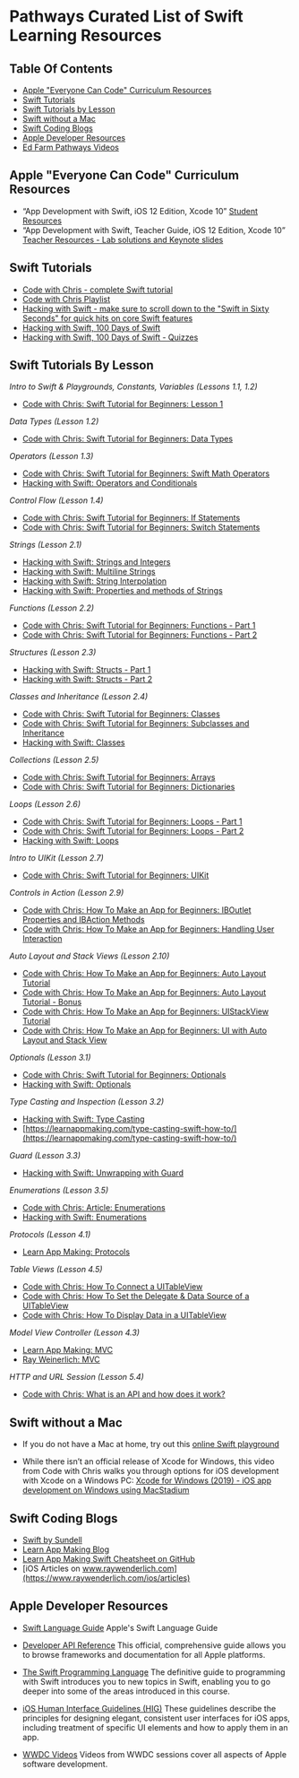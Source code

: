 # Pathways Curated List of Swift Learning Resources

## Table Of Contents

- [Apple "Everyone Can Code" Curriculum Resources](#ecc)
- [Swift Tutorials](#tutorials)
- [Swift Tutorials by Lesson](#tutorialsbylesson)
- [Swift without a Mac](#swiftnomac)
- [Swift Coding Blogs](#swiftblogs)
- [Apple Developer Resources](#appledev)
- [Ed Farm Pathways Videos](#edfarmvids)

## <a name="ecc"></a>Apple "Everyone Can Code" Curriculum Resources

- “App Development with Swift, iOS 12 Edition, Xcode 10” [Student Resources](http://education-static.apple.com/app-dev-swift/v2.7/resources/student.zip)
- “App Development with Swift, Teacher Guide, iOS 12 Edition, Xcode 10” [Teacher Resources - Lab solutions and Keynote slides](http://education-static.apple.com/app-dev-swift/v2.7/resources/teacher.zip)


## <a name="tutorials"></a>Swift Tutorials

- [Code with Chris - complete Swift tutorial](https://codewithchris.com/swift-tutorial-complete/)
- [Code with Chris Playlist](https://www.youtube.com/playlist?list=PLMRqhzcHGw1b89DXHOVA77ozWXWmuBkWX)
- [Hacking with Swift - make sure to scroll down to the "Swift in Sixty Seconds" for quick hits on core Swift features](https://www.hackingwithswift.com/videos)
- [Hacking with Swift, 100 Days of Swift](https://www.hackingwithswift.com/100)
- [Hacking with Swift, 100 Days of Swift - Quizzes](https://www.hackingwithswift.com/review#start)


## <a name="tutorialsbylesson"></a>Swift Tutorials By Lesson

_Intro to Swift & Playgrounds, Constants, Variables (Lessons 1.1, 1.2)_
- [Code with Chris: Swift Tutorial for Beginners: Lesson 1](https://youtu.be/ySa58y1SRy0)

_Data Types (Lesson 1.2)_
- [Code with Chris: Swift Tutorial for Beginners: Data Types](https://youtu.be/zcLMOTEDd8Y)

_Operators (Lesson 1.3)_
- [Code with Chris: Swift Tutorial for Beginners: Swift Math Operators](https://youtu.be/hWqx7p0TF3Q)
- [Hacking with Swift: Operators and Conditionals](https://www.hackingwithswift.com/100/3)

_Control Flow (Lesson 1.4)_
- [Code with Chris: Swift Tutorial for Beginners: If Statements](https://youtu.be/H_xErt38mWg)
- [Code with Chris: Swift Tutorial for Beginners: Switch Statements](https://youtu.be/R4U42rkmHDk)

_Strings (Lesson 2.1)_
- [Hacking with Swift: Strings and Integers](https://youtu.be/ZU3JDkjvn3w)
- [Hacking with Swift: Multiline Strings](https://youtu.be/Ppl-8E1YgRU)
- [Hacking with Swift: String Interpolation](https://youtu.be/lk5sZhpicdw)
- [Hacking with Swift: Properties and methods of Strings](https://youtu.be/ldGno_JrHEA)

_Functions (Lesson 2.2)_
- [Code with Chris: Swift Tutorial for Beginners: Functions - Part 1](https://youtu.be/CLmZxVkN9gw)
- [Code with Chris: Swift Tutorial for Beginners: Functions - Part 2](https://youtu.be/AT5_lx4PbVM)

_Structures (Lesson 2.3)_
- [Hacking with Swift: Structs - Part 1](https://www.hackingwithswift.com/100/8)
- [Hacking with Swift: Structs - Part 2](https://www.hackingwithswift.com/100/9)

_Classes and Inheritance (Lesson 2.4)_
- [Code with Chris: Swift Tutorial for Beginners: Classes](https://youtu.be/43UOxoOuAag)
- [Code with Chris: Swift Tutorial for Beginners: Subclasses and Inheritance](https://youtu.be/uPw8ankqEOw)
- [Hacking with Swift: Classes](https://www.hackingwithswift.com/100/10)

_Collections (Lesson 2.5)_
- [Code with Chris: Swift Tutorial for Beginners: Arrays](https://www.youtube.com/watch?v=rNyTxjGSp8Q&list=PLMRqhzcHGw1b89DXHOVA77ozWXWmuBkWX&index=18&t=0s)
- [Code with Chris: Swift Tutorial for Beginners: Dictionaries](https://www.youtube.com/watch?v=mJwmGpdZQAg&list=PLMRqhzcHGw1b89DXHOVA77ozWXWmuBkWX&index=18)

_Loops (Lesson 2.6)_
- [Code with Chris: Swift Tutorial for Beginners: Loops - Part 1](https://youtu.be/KV7Ts9sm850)
- [Code with Chris: Swift Tutorial for Beginners: Loops - Part 2](https://youtu.be/36ipzqIQKIk)
- [Hacking with Swift: Loops](https://www.hackingwithswift.com/100/4)

_Intro to UIKit (Lesson 2.7)_
- [Code with Chris: Swift Tutorial for Beginners: UIKit](https://youtu.be/8r1njDKLs90)

_Controls in Action (Lesson 2.9)_
- [Code with Chris: How To Make an App for Beginners: IBOutlet Properties and IBAction Methods](https://youtu.be/GTaPQp_KFsI)
- [Code with Chris: How To Make an App for Beginners: Handling User Interaction](https://youtu.be/Y2zMP6Pu9Rg)

_Auto Layout and Stack Views (Lesson 2.10)_
- [Code with Chris: How To Make an App for Beginners: Auto Layout Tutorial](https://youtu.be/emojd8GFB0o)
- [Code with Chris: How To Make an App for Beginners: Auto Layout Tutorial - Bonus](https://youtu.be/2tqkuGETgXg)
- [Code with Chris: How To Make an App for Beginners: UIStackView Tutorial](https://youtu.be/eF9Ut-VpdAI)
- [Code with Chris: How To Make an App for Beginners: UI with Auto Layout and Stack View](https://youtu.be/2CsFQZBKGT8)

_Optionals (Lesson 3.1)_
- [Code with Chris: Swift Tutorial for Beginners: Optionals](https://youtu.be/IG_JCxSPa_k)
- [Hacking with Swift: Optionals](https://www.hackingwithswift.com/100/12)

_Type Casting and Inspection (Lesson 3.2)_
- [Hacking with Swift: Type Casting](https://www.hackingwithswift.com/sixty/10/10/typecasting)
- [https://learnappmaking.com/type-casting-swift-how-to/](https://learnappmaking.com/type-casting-swift-how-to/)

_Guard (Lesson 3.3)_
- [Hacking with Swift: Unwrapping with Guard](https://www.hackingwithswift.com/sixty/10/3/unwrapping-with-guard)

_Enumerations (Lesson 3.5)_
- [Code with Chris: Article: Enumerations](https://codewithchris.com/swift-enum/)
- [Hacking with Swift: Enumerations](https://www.hackingwithswift.com/sixty/2/8/enumerations)

_Protocols (Lesson 4.1)_
- [Learn App Making: Protocols](https://learnappmaking.com/protocols-swift-how-to/)

_Table Views (Lesson 4.5)_
- [Code with Chris: How To Connect a UITableView](https://youtu.be/tKQJN_jc5AY)
- [Code with Chris: How To Set the Delegate & Data Source of a UITableView](https://youtu.be/hw9RrXvxuUc)
- [Code with Chris: How To Display Data in a UITableView](https://youtu.be/tKQJN_jc5AY)

_Model View Controller (Lesson 4.3)_
- [Learn App Making: MVC](https://learnappmaking.com/model-view-controller-mvc-swift/)
- [Ray Weinerlich: MVC](https://www.raywenderlich.com/1000705-model-view-controller-mvc-in-ios-a-modern-approach)

_HTTP and URL Session (Lesson 5.4)_
- [Code with Chris: What is an API and how does it work?](https://youtu.be/Yzx7ihtCGBs)


## <a name="swiftnomac"></a> Swift without a Mac

- If you do not have a Mac at home, try out this [online Swift playground](http://online.swiftplayground.run/)

- While there isn’t an official release of Xcode for Windows, this video from Code with Chris walks you through options for 
iOS development with Xcode on a Windows PC: 
[Xcode for Windows (2019) - iOS app development on Windows using MacStadium](https://youtu.be/2USszBtyQnQ)


## <a name="swiftblogs"></a> Swift Coding Blogs

- [Swift by Sundell](https://www.swiftbysundell.com)
- [Learn App Making Blog](https://learnappmaking.com/blog/)
- [Learn App Making Swift Cheatsheet on GitHub](https://github.com/reinder42/SwiftCheatsheet/blob/master/swift-cheatsheet.md)
- [iOS Articles on www.raywenderlich.com](https://www.raywenderlich.com/ios/articles)


## <a name="appledev"></a> Apple Developer Resources

- [Swift Language Guide](https://developer.apple.com/library/content/documentation/Swift/Conceptual/Swift_Programming_Language/TheBasics.html) 
Apple's Swift Language Guide

- [Developer API Reference](https://developer.apple.com/documentation) 
This official, comprehensive guide allows you to browse frameworks and documentation for all Apple platforms.

- [The Swift Programming Language](https://docs.swift.org/swift-book/index.html) 
The definitive guide to programming with Swift introduces you to new topics in Swift, enabling you to go deeper into some of the areas introduced in this course.

- [iOS Human Interface Guidelines (HIG)](https://developer.apple.com/ios/human-interface-guidelines/overview/design-principles/) 
These guidelines describe the principles for designing elegant, consistent user interfaces for iOS apps, including treatment of specific UI elements and how to apply them in an app. 

- [WWDC Videos](https://developer.apple.com/videos/) 
Videos from WWDC sessions cover all aspects of Apple software development.
